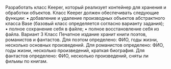 Разработать класс Keeper, который реализует контейнер для хранения и обработки
объектов. Класс Keeper должен обеспечивать следующие функции:
▪ добавление и удаление производных объектов абстрактного класса Base (базовый
класс определяется согласно варианту задания);
▪ полное сохранение себя в файле;
▪ полное восстановление себя из файла.
Вариант 3
Класс Печатное издание хранит книги поэтов, романистов и фантастов. Для
поэтом определено: ФИО, годы жизни, несколько основных произведений. Для
романистов определено: ФИО, годы жизни, несколько произведений, краткая
биография. Для фантастов определено: ФИО, несколько произведений, сняты
ли фильмы по книгам.
